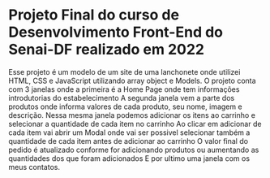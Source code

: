 # Projeto Final do curso de Desenvolvimento Front-End do Senai-DF realizado em 2022
Esse projeto é um modelo de um site de uma lanchonete onde utilizei HTML, CSS e JavaScript utilizando array object e Models.
O projeto conta com 3 janelas onde a primeira é a Home Page onde tem informações introdutorias do estabelecimento
A segunda janela vem a parte dos produtos onde informa valores de cada produto, seu nome, imagem e descrição.
Nessa mesma janela podemos adicionar os itens ao carrinho e selecionar a quantidade de cada item no carrinho
Ao clicar em adicionar de cada item vai abrir um Modal onde vai ser possivel selecionar também a quantidade de cada item antes de adicionar ao carrinho
O valor final do pedido é atualizado conforme for adicionando produtos ou aumentando as quantidades dos que foram adicionados
E por ultimo uma janela com os meus contatos.
